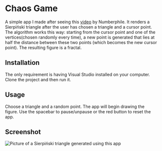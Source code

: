 # Chaos Game

A simple app I made after seeing this [video](https://www.youtube.com/watch?v=kbKtFN71Lfs) by Numberphile. It renders a Sierpiński triangle after the user has chosen a triangle and a cursor point. The algorithm works this way: starting from the cursor point and one of the vertices(chosen randomly every time), a new point is generated that lies at half the distance between these two points (which becomes the new cursor point). The resulting figure is a fractal.

## Installation

The only requirement is having Visual Studio installed on your computer. Clone the project and then run it.

## Usage 

Choose a triangle and a random point. The app will begin drawing the figure. Use the spacebar to pause/unpause or the red button to reset the app.

## Screenshot

![Picture of a Sierpiński triangle generated using this app](https://i.ibb.co/6wQMdxQ/Screenshot-16.png)
